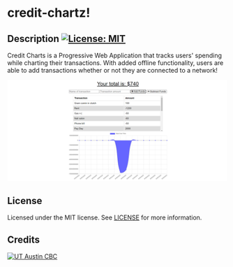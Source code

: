 # credit-chartz!  

  ## Description [![License: MIT](https://img.shields.io/badge/License-MIT-yellow.svg?style=flat-square)](https://opensource.org/licenses/MIT)
  
  Credit Charts is a Progressive Web Application that tracks users' spending while charting their transactions. With added offline functionality, users are able to add transactions whether or not they are connected to a network!

  ![Credit-Charts preview](./public/images/preview.png)

  <!-- ## Usage

  Try [Credit Charts](heroku)! -->

  ## License

  Licensed under the MIT license. See [LICENSE](./LICENSE) for more information.

  ## Credits 

[![UT Austin CBC](https://img.shields.io/badge/-UT%20Austin%20CBC-orange?style=flat-square)](https://techbootcamps.utexas.edu/coding//)
